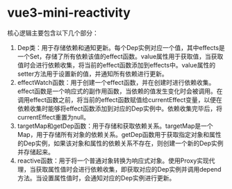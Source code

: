 # vue3-mini-reactivity

核心逻辑主要包含以下几个部分：

1. Dep类：用于存储依赖和通知更新。每个Dep实例对应一个值，其中effects是一个Set，存储了所有依赖该值的effect函数。value属性用于获取值，当获取值时会进行依赖收集，将当前的effect函数添加到effects中。value属性的setter方法用于设置新的值，并通知所有依赖进行更新。
2. effectWatch函数：用于创建一个effect函数，并在创建时进行依赖收集。effect函数是一个响应式的副作用函数，当依赖的值发生变化时会被调用。在调用effect函数之前，将当前的effect函数赋值给currentEffect变量，以便在依赖收集时能够将effect函数添加到对应的Dep实例中。依赖收集完毕后，将currentEffect重置为null。
3. targetMap和getDep函数：用于存储和获取依赖关系。targetMap是一个Map，用于存储所有对象的依赖关系。getDep函数用于获取指定对象和属性的Dep实例，如果该对象和属性的依赖关系不存在，则创建一个新的Dep实例并存储起来。
4. reactive函数：用于将一个普通对象转换为响应式对象。使用Proxy实现代理，当获取属性值时会进行依赖收集，即获取对应的Dep实例并调用depend方法。当设置属性值时，会通知对应的Dep实例进行更新。